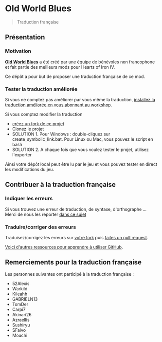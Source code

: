 # Old World Blues
> Traduction française

## Présentation

### Motivation
**[Old World Blues](https://steamcommunity.com/workshop/filedetails/?id=1303741106)** a été créé par une équipe de bénévoles non francophone et fait partie des meilleurs mods pour Hearts of Iron IV.

Ce dépôt a pour but de proposer une traduction française de ce mod.


### Tester la traduction améliorée

Si vous ne comptez pas améliorer par vous même la traduction, [installez la traduction améliorée en vous abonnant au workshop](https://steamcommunity.com/sharedfiles/filedetails/?id=1493571954).

Si vous comptez modifier la traduction
- [créez un fork de ce projet](https://help.github.com/articles/fork-a-repo/)
- Clonez le projet
- SOLUTION 1. Pour Windows : double-cliquez sur create_symbolic_link.bat. Pour Linux ou Mac, vous pouvez le script en bash
- SOLUTION 2. A chaque fois que vous voulez tester le projet, utilisez l'exporter

Ainsi votre dépôt local peut être lu par le jeu et vous pouvez tester en direct les modifications du jeu.


## Contribuer à la traduction française

### Indiquer les erreurs
Si vous trouvez une erreur de traduction, de syntaxe, d'orthographe ...
Merci de nous les reporter [dans ce sujet](http://forum.reseau-js.com/topic/95501-traduction-du-mod-owb-pour-hoi4/)

### Traduire/corriger des erreurs

Traduisez/corrigez les erreurs sur [votre fork](https://help.github.com/articles/fork-a-repo/) puis [faites un pull request](https://help.github.com/articles/creating-a-pull-request-from-a-fork/).

[Voici d'autres ressources pour apprendre à utiliser GitHub](https://try.github.io/).


## Remerciements pour la traduction française
Les personnes suivantes ont participé à la traduction française :
- 52Alexis
- Warkild
- Kileahh
- GABRIELN13
- TomDer
- Carpi7
- Akinari26
- Azraellis
- Sushiryu
- SFalvo
- Mouchi
